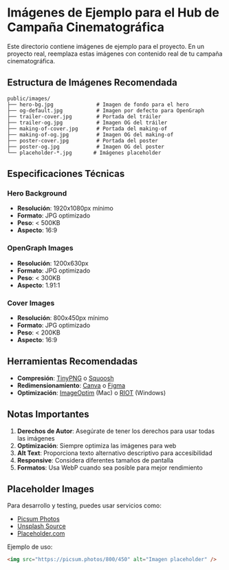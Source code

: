 # Imágenes de Ejemplo para el Hub de Campaña Cinematográfica

Este directorio contiene imágenes de ejemplo para el proyecto. En un proyecto real, reemplaza estas imágenes con contenido real de tu campaña cinematográfica.

## Estructura de Imágenes Recomendada

```
public/images/
├── hero-bg.jpg              # Imagen de fondo para el hero
├── og-default.jpg           # Imagen por defecto para OpenGraph
├── trailer-cover.jpg        # Portada del tráiler
├── trailer-og.jpg           # Imagen OG del tráiler
├── making-of-cover.jpg      # Portada del making-of
├── making-of-og.jpg         # Imagen OG del making-of
├── poster-cover.jpg         # Portada del poster
├── poster-og.jpg            # Imagen OG del poster
└── placeholder-*.jpg       # Imágenes placeholder
```

## Especificaciones Técnicas

### Hero Background
- **Resolución**: 1920x1080px mínimo
- **Formato**: JPG optimizado
- **Peso**: < 500KB
- **Aspecto**: 16:9

### OpenGraph Images
- **Resolución**: 1200x630px
- **Formato**: JPG optimizado
- **Peso**: < 300KB
- **Aspecto**: 1.91:1

### Cover Images
- **Resolución**: 800x450px mínimo
- **Formato**: JPG optimizado
- **Peso**: < 200KB
- **Aspecto**: 16:9

## Herramientas Recomendadas

- **Compresión**: [TinyPNG](https://tinypng.com/) o [Squoosh](https://squoosh.app/)
- **Redimensionamiento**: [Canva](https://canva.com/) o [Figma](https://figma.com/)
- **Optimización**: [ImageOptim](https://imageoptim.com/) (Mac) o [RIOT](http://luci.criosweb.ro/riot/) (Windows)

## Notas Importantes

1. **Derechos de Autor**: Asegúrate de tener los derechos para usar todas las imágenes
2. **Optimización**: Siempre optimiza las imágenes para web
3. **Alt Text**: Proporciona texto alternativo descriptivo para accesibilidad
4. **Responsive**: Considera diferentes tamaños de pantalla
5. **Formatos**: Usa WebP cuando sea posible para mejor rendimiento

## Placeholder Images

Para desarrollo y testing, puedes usar servicios como:
- [Picsum Photos](https://picsum.photos/)
- [Unsplash Source](https://source.unsplash.com/)
- [Placeholder.com](https://placeholder.com/)

Ejemplo de uso:
```html
<img src="https://picsum.photos/800/450" alt="Imagen placeholder" />
```
